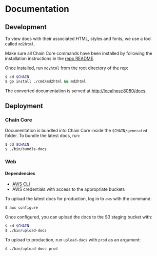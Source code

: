 # Documentation

## Development

To view docs with their associated HTML, styles and fonts, we use a tool
called `md2html`.

Make sure all Chain Core commands have been installed by following the
installation instructions in the [repo README](../Readme.md#installation).

Once installed, run `md2html` from the root directory of the rep:

```sh
$ cd $CHAIN
$ go install ./cmd/md2html && md2html
```

The converted documentation is served at
[http://localhost:8080/docs](http://localhost:8080/docs).

## Deployment

### Chain Core

Documentation is bundled into Chain Core inside the `$CHAIN/generated` folder.
To bundle the latest docs, run:

```sh
$ cd $CHAIN
$ ./bin/bundle-docs
```

### Web

#### Dependencies

* [AWS CLI](https://aws.amazon.com/cli/)
* AWS credentials with access to the appropriate buckets

To upload the latest docs for production, log in to `aws` with the command:

```sh
$ aws configure
```

Once configured, you can upload the docs to the S3 staging bucket with:

```sh
$ cd $CHAIN
$ ./bin/upload-docs
```

To upload to production, run `upload-docs` with `prod` as an argument:

```sh
$ ./bin/upload-docs prod
```
